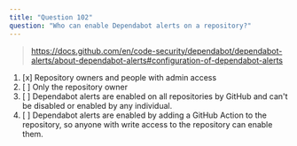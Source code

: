 ```yaml
---
title: "Question 102"
question: "Who can enable Dependabot alerts on a repository?"
---
```



> https://docs.github.com/en/code-security/dependabot/dependabot-alerts/about-dependabot-alerts#configuration-of-dependabot-alerts
1. [x] Repository owners and people with admin access
1. [ ] Only the repository owner 
1. [ ] Dependabot alerts are enabled on all repositories by GitHub and can't be disabled or enabled by any individual.
1. [ ] Dependabot alerts are enabled by adding a GitHub Action to the repository, so anyone with write access to the repository can enable them.
